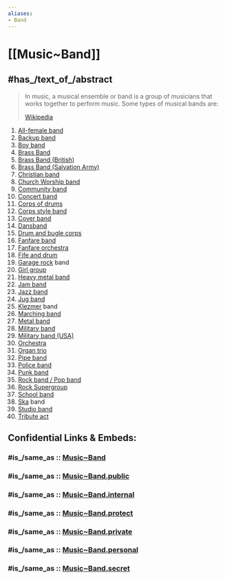 ```yaml
---
aliases:
- Band
---
```


# [[Music~Band]]


## #has_/text_of_/abstract 

> In music, a musical ensemble or band is a group of musicians that works together to perform music. 
> Some types of musical bands are:
>
> [Wikipedia](https://en.wikipedia.org/wiki/List%20of%20musical%20band%20types)

1. [All-female band](https://en.wikipedia.org/wiki/All-female_band "All-female band")
2. [Backup band](https://en.wikipedia.org/wiki/Backup_band "Backup band")
3. [Boy band](https://en.wikipedia.org/wiki/Boy_band "Boy band")
4. [Brass Band](https://en.wikipedia.org/wiki/Brass_Band "Brass Band")
5. [Brass Band (British)](https://en.wikipedia.org/wiki/British_brass_band "British brass band")
6. [Brass Band (Salvation Army)](https://en.wikipedia.org/wiki/Salvation_Army_brass_band "Salvation Army brass band")
7. [Christian band](https://en.wikipedia.org/wiki/Christian_music#Performance "Christian music")
8. [Church Worship band](https://en.wikipedia.org/wiki/Worship_band#Practical_details "Worship band")
9. [Community band](https://en.wikipedia.org/wiki/Community_band "Community band")
10. [Concert band](https://en.wikipedia.org/wiki/Concert_band "Concert band")
11. [Corps of drums](https://en.wikipedia.org/wiki/Corps_of_drums "Corps of drums")
12. [Corps style band](https://en.wikipedia.org/wiki/Corps_style_band "Corps style band")
13. [Cover band](https://en.wikipedia.org/wiki/Cover_band "Cover band")
14. [Dansband](https://en.wikipedia.org/wiki/Dansband "Dansband")
15. [Drum and bugle corps](https://en.wikipedia.org/wiki/Drum_and_bugle_corps_\(modern\) "Drum and bugle corps (modern)")
16. [Fanfare band](https://en.wikipedia.org/wiki/Fanfare_band "Fanfare band")
17. [Fanfare orchestra](https://en.wikipedia.org/wiki/Fanfare_orchestra "Fanfare orchestra")
18. [Fife and drum](https://en.wikipedia.org/wiki/Fife_and_drum "Fife and drum")
19. [Garage rock](https://en.wikipedia.org/wiki/Garage_rock "Garage rock") band
20. [Girl group](https://en.wikipedia.org/wiki/Girl_group "Girl group")
21. [Heavy metal band](https://en.wikipedia.org/wiki/Heavy_metal_band "Heavy metal band")
22. [Jam band](https://en.wikipedia.org/wiki/Jam_band "Jam band")
23. [Jazz band](https://en.wikipedia.org/wiki/Jazz_band "Jazz band")
24. [Jug band](https://en.wikipedia.org/wiki/Jug_band "Jug band")
25. [Klezmer](https://en.wikipedia.org/wiki/Klezmer "Klezmer") band
26. [Marching band](https://en.wikipedia.org/wiki/Marching_band "Marching band")
27. [Metal band](https://en.wikipedia.org/wiki/Metal_band "Metal band")
28. [Military band](https://en.wikipedia.org/wiki/Military_band "Military band")
29. [Military band (USA)](https://en.wikipedia.org/wiki/United_States_military_bands "United States military bands")
30. [Orchestra](https://en.wikipedia.org/wiki/Orchestra "Orchestra")
31. [Organ trio](https://en.wikipedia.org/wiki/Organ_trio "Organ trio")
32. [Pipe band](https://en.wikipedia.org/wiki/Pipe_band "Pipe band")
33. [Police band](https://en.wikipedia.org/wiki/Police_band_\(music\) "Police band (music)")
34. [Punk band](https://en.wikipedia.org/wiki/Punk_band "Punk band")
35. [Rock band / Pop band](https://en.wikipedia.org/wiki/Band_\(rock_and_pop\) "Band (rock and pop)")
36. [Rock Supergroup](https://en.wikipedia.org/wiki/Rock_Supergroup "Rock Supergroup")
37. [School band](https://en.wikipedia.org/wiki/School_band "School band")
38. [Ska](https://en.wikipedia.org/wiki/Ska "Ska") band
39. [Studio band](https://en.wikipedia.org/wiki/Studio_band "Studio band")
40. [Tribute act](https://en.wikipedia.org/wiki/Tribute_act "Tribute act") 


## Confidential Links & Embeds: 

### #is_/same_as :: [Music~Band](/_Standards/Society/Communication/Media/Music/Musician/Music~Band.md) 

### #is_/same_as :: [Music~Band.public](/_public/Society/Communication/Media/Music/Musician/Music~Band.public.md) 

### #is_/same_as :: [Music~Band.internal](/_internal/Society/Communication/Media/Music/Musician/Music~Band.internal.md) 

### #is_/same_as :: [Music~Band.protect](/_protect/Society/Communication/Media/Music/Musician/Music~Band.protect.md) 

### #is_/same_as :: [Music~Band.private](/_private/Society/Communication/Media/Music/Musician/Music~Band.private.md) 

### #is_/same_as :: [Music~Band.personal](/_personal/Society/Communication/Media/Music/Musician/Music~Band.personal.md) 

### #is_/same_as :: [Music~Band.secret](/_secret/Society/Communication/Media/Music/Musician/Music~Band.secret.md)

